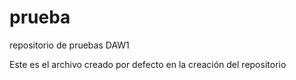 prueba
======

repositorio de pruebas DAW1


Este es el archivo creado por defecto en la creación del repositorio
